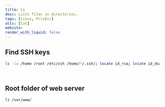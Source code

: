 ```yaml
---
title: Ls
desc: Lists files in directories.
tags: [Linux, PrivEsc]
alts: [Cat]
website:
render_with_liquid: false
---
```


## Find SSH keys

```sh
ls -la /home /root /etc/ssh /home/*/.ssh/; locate id_rsa; locate id_dsa; find / -name id_rsa 2> /dev/null; find / -name id_dsa 2> /dev/null; find / -name authorized_keys 2> /dev/null; cat /home/*/.ssh/id_rsa; cat /home/*/.ssh/id_dsa
```

<br />

## Root folder of web server

```sh
ls /var/www/
```
